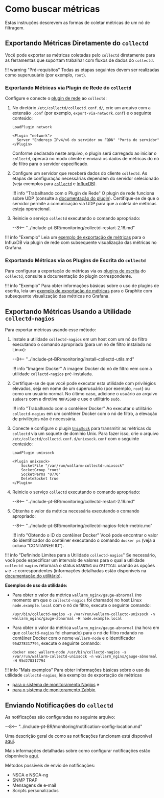 [link-network-plugin]:              https://collectd.org/wiki/index.php/Plugin:Network
[link-network-plugin-docs]:         https://www.collectd.org/documentation/manpages/collectd.conf.html
[link-collectd-networking]:         https://collectd.org/wiki/index.php/Networking_introduction
[link-influx-collectd-support]:     https://docs.influxdata.com/influxdb/v1.7/supported_protocols/collectd/
[link-plugin-table]:                https://collectd.org/wiki/index.php/Table_of_Plugins
[link-nagios-plugin-docs]:          https://www.collectd.org/documentation/manpages/collectd-nagios.html
[link-notif-common]:                https://collectd.org/wiki/index.php/Notifications_and_thresholds
[link-notif-details]:               https://www.collectd.org/documentation/manpages/collectd-threshold.html
[link-influxdb-collectd]:           https://docs.influxdata.com/influxdb/v1.7/supported_protocols/collectd/
[link-unixsock]:                    https://collectd.org/wiki/index.php/Plugin:UnixSock

[doc-network-plugin-example]:       network-plugin-influxdb.md
[doc-write-plugin-example]:         write-plugin-graphite.md
[doc-zabbix-example]:               collectd-zabbix.md
[doc-nagios-example]:               collectd-nagios.md

# Como buscar métricas

Estas instruções descrevem as formas de coletar métricas de um nó de filtragem.

## Exportando Métricas Diretamente do `collectd`

Você pode exportar as métricas coletadas pelo `collectd` diretamente para as ferramentas que suportam trabalhar com fluxos de dados do `collectd`.

!!! warning "Pré-requisitos"
    Todas as etapas seguintes devem ser realizadas como superusuário (por exemplo, `root`).

### Exportando Métricas via Plugin de Rede do `collectd`

Configure e conecte o [plugin de rede][link-network-plugin] ao `collectd`:
1. No diretório `/etc/collectd/collectd.conf.d/`, crie um arquivo com a extensão `.conf` (por exemplo, `export-via-network.conf`) e o seguinte conteúdo:

    ```
    LoadPlugin network

    <Plugin "network">
      Server "Endereço IPv4/v6 do servidor ou FQDN" "Porta do servidor"
    </Plugin>
    ```

    Conforme declarado neste arquivo, o plugin será carregado ao iniciar o `collectd`, operará no modo cliente e enviará os dados de métricas do nó de filtro para o servidor especificado.

2. Configure um servidor que receberá dados do cliente `collectd`. As etapas de configuração necessárias dependem do servidor selecionado (veja exemplos para [`collectd`][link-collectd-networking] e [InfluxDB][link-influxdb-collectd]).

    !!! info "Trabalhando com o Plugin de Rede"
        O plugin de rede funciona sobre UDP (consulte a [documentação do plugin][link-network-plugin-docs]). Certifique-se de que o servidor permite a comunicação via UDP para que a coleta de métricas esteja operacional.

3. Reinicie o serviço `collectd` executando o comando apropriado:

    --8<-- "../include-pt-BR/monitoring/collectd-restart-2.16.md"

!!! info "Exemplo"
    Leia um [exemplo de exportação de métricas][doc-network-plugin-example] para o InfluxDB via plugin de rede com subsequente visualização das métricas no Grafana.
    
### Exportando Métricas via os Plugins de Escrita do `collectd`

Para configurar a exportação de métricas via os [plugins de escrita][link-plugin-table] do `collectd`, consulte a documentação do plugin correspondente.


!!! info "Exemplo"
    Para obter informações básicas sobre o uso de plugins de escrita, leia um [exemplo de exportação de métricas][doc-write-plugin-example] para o Graphite com subsequente visualização das métricas no Grafana.

## Exportando Métricas Usando a Utilidade `collectd-nagios`

Para exportar métricas usando esse método:

1. Instale a utilidade `collectd-nagios` em um host com um nó de filtro executando o comando apropriado (para um nó de filtro instalado no Linux):

    --8<-- "../include-pt-BR/monitoring/install-collectd-utils.md"

    !!! info "Imagem Docker"
        A imagem Docker do nó de filtro vem com a utilidade `collectd-nagios` pré-instalada.

2. Certifique-se de que você pode executar esta utilidade com privilégios elevados, seja em nome de um superusuário (por exemplo, `root`) ou como um usuário normal. No último caso, adicione o usuário ao arquivo `sudoers` com a diretiva `NOPASSWD` e use o utilitário `sudo`.

    !!! info "Trabalhando com o contêiner Docker"
        Ao executar o utilitário `collectd-nagios` em um contêiner Docker com o nó de filtro, a elevação de privilégios não é necessária.

3. Conecte e configure o plugin [`UnixSock`][link-unixsock] para transmitir as métricas do `collectd` via um soquete de domínio Unix. Para fazer isso, crie o arquivo `/etc/collectd/collectd.conf.d/unixsock.conf` com o seguinte conteúdo:

    ```
    LoadPlugin unixsock

    <Plugin unixsock>
        SocketFile "/var/run/wallarm-collectd-unixsock"
        SocketGroup "root"
        SocketPerms "0770"
        DeleteSocket true
    </Plugin>
    ```

4. Reinicie o serviço `collectd` executando o comando apropriado:

    --8<-- "../include-pt-BR/monitoring/collectd-restart-2.16.md"

5. Obtenha o valor da métrica necessária executando o comando apropriado:

    --8<-- "../include-pt-BR/monitoring/collectd-nagios-fetch-metric.md"

    !!! info "Obtendo o ID do contêiner Docker"
        Você pode encontrar o valor do identificador do contêiner executando o comando `docker ps` (veja a coluna “CONTAINER ID”).

!!! info "Definindo Limites para a Utilidade `collectd-nagios`"
    Se necessário, você pode especificar um intervalo de valores para o qual a utilidade `collectd-nagios` retornará o status `WARNING` ou `CRITICAL` usando as opções `-w` e `-c` correspondentes (informações detalhadas estão disponíveis na [documentação do utilitário][link-nagios-plugin-docs]).

**Exemplos de uso da utilidade:**
*   Para obter o valor da métrica `wallarm_nginx/gauge-abnormal` (no momento em que o `collectd-nagios` foi chamado) no host Linux `node.example.local` com o nó de filtro, execute o seguinte comando:

    ```
    /usr/bin/collectd-nagios -s /var/run/wallarm-collectd-unixsock -n wallarm_nginx/gauge-abnormal -H node.example.local
    ```

*   Para obter o valor da métrica `wallarm_nginx/gauge-abnormal` (na hora em que `collectd-nagios` foi chamado) para o nó de filtro rodando no contêiner Docker com o nome `wallarm-node` e o identificador `95d278317794`, execute o seguinte comando:

    ```
    docker exec wallarm-node /usr/bin/collectd-nagios -s /var/run/wallarm-collectd-unixsock -n wallarm_nginx/gauge-abnormal -H 95d278317794
    ```

!!! info "Mais exemplos"
    Para obter informações básicas sobre o uso da utilidade `collectd-nagios`, leia exemplos de exportação de métricas
    
* [para o sistema de monitoramento Nagios][doc-nagios-example] e
* [para o sistema de monitoramento Zabbix][doc-zabbix-example].

## Enviando Notificações do `collectd`

As notificações são configuradas no seguinte arquivo:

--8<-- "../include-pt-BR/monitoring/notification-config-location.md"

Uma descrição geral de como as notificações funcionam está disponível [aqui][link-notif-common].

Mais informações detalhadas sobre como configurar notificações estão disponíveis [aqui][link-notif-details].

Métodos possíveis de envio de notificações:
* NSCA e NSCA-ng
* SNMP TRAP
* Mensagens de e-mail
* Scripts personalizados